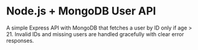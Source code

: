 # Node.js + MongoDB User API

A simple Express API with MongoDB that fetches a user by ID only if age > 21. Invalid IDs and missing users are handled gracefully with clear error responses.
